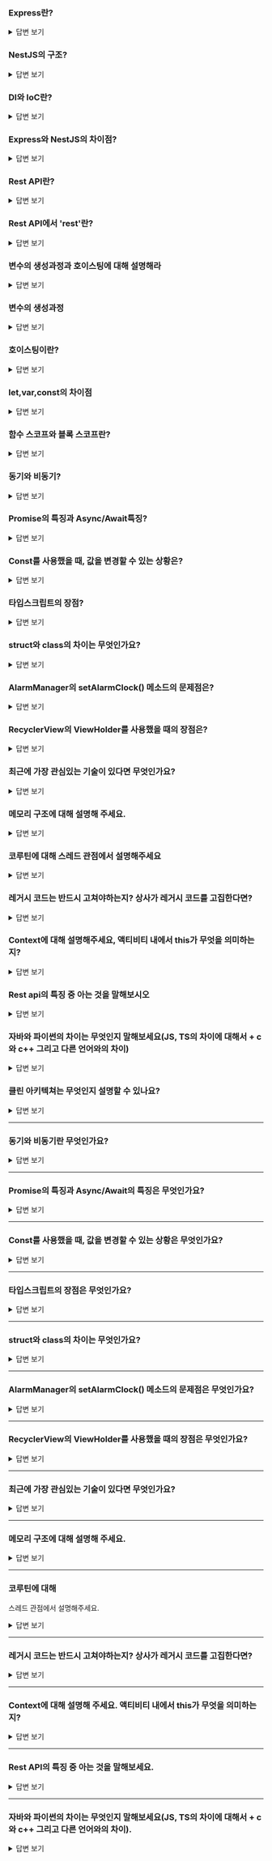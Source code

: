 ### Express란?

<details>
  <summary>답변 보기</summary>

Express는 Node.js에서 사용하는 경량화된 웹 애플리케이션 프레임워크로, HTTP 서버를 간단하게 설정하고, 다양한 요청과 응답을 처리하는 미들웨어를 제공합니다.

</details>

### NestJS의 구조?

<details>
  <summary>답변 보기</summary>

NestJS는 모듈, 컨트롤러, 서비스, 프로바이더 등으로 구성되며, 모듈화와 DI를 활용해 서비스 간 의존성을 관리합니다.

</details>

### DI와 IoC란?

<details>
  <summary>답변 보기</summary>

DI는 의존성을 외부에서 주입하는 방식이고, IoC는 제어의 흐름을 프레임워크가 담당하는 개념입니다.

</details>

### Express와 NestJS의 차이점?

<details>
  <summary>답변 보기</summary>

Express는 경량화된 자유로운 구조, NestJS는 모듈화와 DI를 기본으로 하여 더 복잡한 애플리케이션 구조에 적합합니다.

</details>

### Rest API란?

<details>
  <summary>답변 보기</summary>

REST API는 자원의 상태를 HTTP 메서드를 통해 처리하는 API입니다.

</details>

### Rest API에서 'rest'란?

<details>
  <summary>답변 보기</summary>

'REST'는 Representational State Transfer의 약자로, 자원의 표현과 상태를 전송하는 것을 의미합니다.

</details>

### 변수의 생성과정과 호이스팅에 대해 설명해라

<details>
  <summary>답변 보기</summary>

변수는 선언, 초기화, 할당의 단계를 거치며, 자바스크립트에서 호이스팅은 선언이 코드 상단으로 끌어올려지는 동작을 합니다.

</details>

### 변수의 생성과정

<details>
  <summary>답변 보기</summary>

변수는 선언 후 초기화되고, 그 후 할당이 이루어집니다.

</details>

### 호이스팅이란?

<details>
  <summary>답변 보기</summary>

호이스팅은 변수나 함수 선언이 코드 상단으로 끌어올려지는 자바스크립트의 동작 방식을 의미합니다.

</details>

### let,var,const의 차이점

<details>
  <summary>답변 보기</summary>

var는 함수 스코프, let과 const는 블록 스코프를 가집니다. const는 재할당이 불가능합니다.

</details>

### 함수 스코프와 블록 스코프란?

<details>
  <summary>답변 보기</summary>

함수 스코프는 함수 내에서만 접근 가능한 변수의 범위를, 블록 스코프는 블록 내에서만 유효한 변수를 의미합니다.

</details>

### 동기와 비동기?

<details>
  <summary>답변 보기</summary>

동기는 순차적으로 실행되고, 비동기는 병렬적으로 실행되어 이전 작업이 완료되지 않아도 다음 작업이 진행됩니다.

</details>

### Promise의 특징과 Async/Await특징?

<details>
  <summary>답변 보기</summary>

Promise는 비동기 작업의 결과를 처리하며, Async/Await는 비동기 작업을 동기 코드처럼 작성할 수 있게 도와줍니다.

</details>

### Const를 사용했을 때, 값을 변경할 수 있는 상황은?

<details>
  <summary>답변 보기</summary>

const로 선언된 객체나 배열의 내부 속성은 변경될 수 있습니다.

</details>

### 타입스크립트의 장점?

<details>
  <summary>답변 보기</summary>

타입스크립트는 정적 타입 체크를 제공해 코드의 안전성과 유지보수성을 높입니다.

</details>

### struct와 class의 차이는 무엇인가요?

<details>
  <summary>답변 보기</summary>

struct는 값 타입이고, class는 참조 타입입니다.

</details>

### AlarmManager의 setAlarmClock() 메소드의 문제점은?

<details>
  <summary>답변 보기</summary>

setAlarmClock() 메소드는 배터리 소모가 클 수 있습니다.

</details>

### RecyclerView의 ViewHolder를 사용했을 때의 장점은?

<details>
  <summary>답변 보기</summary>

ViewHolder 패턴은 성능과 메모리 효율성을 높여줍니다.

</details>

### 최근에 가장 관심있는 기술이 있다면 무엇인가요?

<details>
  <summary>답변 보기</summary>

개인적으로 최근에 관심있는 기술을 이야기하세요.

</details>

### 메모리 구조에 대해 설명해 주세요.

<details>
  <summary>답변 보기</summary>

메모리는 스택, 힙, 데이터, 코드 영역으로 나뉘며, 각각의 용도가 다릅니다.

</details>

### 코루틴에 대해 스레드 관점에서 설명해주세요

<details>
  <summary>답변 보기</summary>

코루틴은 경량화된 스레드로 비동기 작업을 효율적으로 처리합니다.

</details>

### 레거시 코드는 반드시 고쳐야하는지? 상사가 레거시 코드를 고집한다면?

<details>
  <summary>답변 보기</summary>

레거시 코드는 반드시 고쳐야 하는 것은 아니지만, 유지보수와 확장성에 문제가 있다면 개선해야 합니다.

</details>

### Context에 대해 설명해주세요, 액티비티 내에서 this가 무엇을 의미하는지?

<details>
  <summary>답변 보기</summary>

Context는 애플리케이션의 현재 상태에 대한 정보를 제공하며, 액티비티 내에서 this는 현재 액티비티의 인스턴스를 의미합니다.

</details>

### Rest api의 특징 중 아는 것을 말해보시오

<details>
  <summary>답변 보기</summary>

REST API는 상태가 없으며, 자원을 HTTP 메서드를 통해 접근합니다.

</details>

### 자바와 파이썬의 차이는 무엇인지 말해보세요(JS, TS의 차이에 대해서 + c와 c++ 그리고 다른 언어와의 차이)

<details>
  <summary>답변 보기</summary>

자바는 정적 타입 언어, 파이썬은 동적 타입 언어로 각각 성능과 간결성에 차이가 있습니다. JS는 동적 타입이고, TS는 정적 타입을 추가한 언어입니다. C는 절차지향, C++은 객체지향을 지원합니다.

</details>

### 클린 아키텍쳐는 무엇인지 설명할 수 있나요?

<details>
  <summary>답변 보기</summary>

클린 아키텍처는 비즈니스 로직과 외부 시스템의 의존성을 분리하는 아키텍처 패턴입니다.

</details>

---

### 동기와 비동기란 무엇인가요?

<details>
  <summary>답변 보기</summary>

**동기(Synchronous)**와 **비동기(Asynchronous)**는 작업을 수행하는 방식의 차이를 설명합니다.

- **동기(Synchronous):**

  - 동기 작업은 **순차적으로 수행**되며, 이전 작업이 완료될 때까지 다음 작업을 기다립니다.
  - 즉, 한 작업이 끝나야 다음 작업을 시작할 수 있습니다.
  - 예를 들어, 자바스크립트에서 다음 코드는 동기적으로 실행됩니다:

    ```javascript
    console.log("1");
    console.log("2");
    console.log("3");
    ```

    이 코드는 순서대로 "1", "2", "3"이 출력됩니다.

- **비동기(Asynchronous):**

  - 비동기 작업은 **다음 작업을 기다리지 않고** 동시에 실행될 수 있습니다.
  - 즉, 한 작업이 완료되기 전에 다른 작업을 계속 진행할 수 있습니다.
  - 비동기 작업의 예로는 네트워크 요청, 파일 읽기, 타이머 등이 있습니다.
  - 자바스크립트에서 비동기 작업을 처리하기 위해 **콜백 함수**, **Promise**, **Async/Await** 등을 사용할 수 있습니다.

    ```javascript
    console.log("1");
    setTimeout(() => {
      console.log("2");
    }, 1000);
    console.log("3");
    ```

    이 코드는 "1", "3"이 먼저 출력되고, 1초 후에 "2"가 출력됩니다.

</details>

---

### Promise의 특징과 Async/Await의 특징은 무엇인가요?

<details>
  <summary>답변 보기</summary>

**Promise**와 **Async/Await**는 비동기 작업을 처리하기 위한 방법입니다.

- **Promise:**

  - **Promise**는 비동기 작업의 **결과를 나타내는 객체**입니다. 비동기 작업이 성공적으로 완료되면 `resolve` 상태가 되고, 실패하면 `reject` 상태가 됩니다.
  - **Promise의 상태:**
    - **Pending:** 작업이 아직 완료되지 않은 상태.
    - **Fulfilled:** 작업이 성공적으로 완료된 상태.
    - **Rejected:** 작업이 실패한 상태.
  - **체이닝:** `.then()`과 `.catch()`를 사용하여 **비동기 작업의 결과를 처리**하거나 **에러를 처리**할 수 있습니다.

    ```javascript
    new Promise((resolve, reject) => {
      setTimeout(() => resolve("Success"), 1000);
    })
      .then((result) => {
        console.log(result); // "Success"
      })
      .catch((error) => {
        console.log(error);
      });
    ```

- **Async/Await:**

  - **Async/Await**는 **Promise를 사용하는 문법적 설탕**으로, 비동기 작업을 **동기적 코드처럼** 작성할 수 있도록 도와줍니다.
  - **async** 키워드를 함수 앞에 붙이면 해당 함수는 항상 **Promise를 반환**하며, **await** 키워드를 사용하여 Promise의 결과를 기다릴 수 있습니다.
  - **await**는 **Promise가 완료될 때까지** 함수의 실행을 중지합니다. 하지만 **await는 오직 async 함수 내에서만 사용할 수 있습니다**.

    ```javascript
    async function fetchData() {
      try {
        const result = await new Promise((resolve, reject) => {
          setTimeout(() => resolve("Success"), 1000);
        });
        console.log(result); // "Success"
      } catch (error) {
        console.log(error);
      }
    }

    fetchData();
    ```

  **Async/Await**는 비동기 작업을 **더 직관적이고 읽기 쉽게** 만들어줍니다.

</details>

---

### Const를 사용했을 때, 값을 변경할 수 있는 상황은 무엇인가요?

<details>
  <summary>답변 보기</summary>

**`const`**로 선언한 변수는 **재할당이 불가능**하지만, 변수의 **값이 객체인 경우**는 예외입니다. 즉, `const`로 선언된 변수에 **객체, 배열 등의 값을 할당**할 때, 변수 자체는 재할당할 수 없지만, 객체의 **속성이나 배열의 요소**는 변경할 수 있습니다.

- **기본형 데이터 (예: 숫자, 문자열, 불리언 등):** `const`로 선언된 기본형 데이터는 재할당할 수 없습니다.

  ```javascript
  const x = 10;
  // x = 20; // TypeError: Assignment to constant variable.
  ```

- **객체와 배열:** 객체나 배열은 `const`로 선언해도 **객체의 속성이나 배열의 요소는 변경**할 수 있습니다.

  ```javascript
  const obj = { name: "Alice" };
  obj.name = "Bob"; // OK
  console.log(obj.name); // "Bob"

  const arr = [1, 2, 3];
  arr.push(4); // OK
  console.log(arr); // [1, 2, 3, 4]
  ```

  하지만, 변수 자체에 대한 재할당은 여전히 불가능합니다.

  ```javascript
  obj = { name: "Charlie" }; // TypeError: Assignment to constant variable.
  arr = [5, 6, 7]; // TypeError: Assignment to constant variable.
  ```

결론적으로, `const`는 **변수의 재할당을 방지**하지만, 객체나 배열의 **내부 상태는 변경할 수 있습니다**.

</details>

---

### 타입스크립트의 장점은 무엇인가요?

<details>
  <summary>답변 보기</summary>

**타입스크립트(TypeScript)**는 **자바스크립트의 상위 집합**으로, 자바스크립트에 **정적 타입 검사**와 **타입 시스템**을 추가한 언어입니다. 타입스크립트의 주요 장점은 다음과 같습니다:

- **정적 타입 검사:** 타입스크립트는 **코드를 컴파일할 때 타입 검사를 수행**하여, 런타임 에러를 사전에 방지할 수 있습니다. 이는 코드의 안정성을 높이고, 버그를 줄이는 데 도움을 줍니다.

  ```typescript
  let num: number = 10;
  num = "string"; // TypeError: Type 'string' is not assignable to type 'number'.
  ```

- **타입 추론:** 타입스크립트는 **타입 추론**을 통해, 명시적으로 타입을 지정하지 않아도 **변수의 타입을 자동으로 추론**할 수 있습니다.

  ```typescript
  let message = "Hello"; // TypeScript infers the type as 'string'
  ```

- **객체 지향 프로그래밍 지원:** 타입스크립트는 **클래스, 인터페이스, 제네릭** 등 **객체 지향 프로그래밍 패턴**을 지원하여, **복잡한 애플리케이션을 더 쉽게 관리**할 수 있습니다.

- **IDE 지원:** 타입스크립트는 **자동 완성, 코드 네비게이션, 리팩토링** 등 **IDE의 강력한 지원**을 제공합니다. 이는 개발자의 생산성을 높이는 데 도움을 줍니다.

- **모듈 시스템:** 타입스크립트는 **ES6 모듈 시스템**을 지원하며, **모듈화된 코드를 작성**하여, 코드의 재사용성과 유지보수성을 높일 수 있습니다.

- **JavaScript와 호환:** 타입스크립트는 **자바스크립트와 완벽하게 호환**되며, 기존의 자바스크립트 코드와 함께 사용할 수 있습니다. 타입스크립트로 작성된 코드는 **자바스크립트로 컴파일**되어 실행됩니다.

결론적으로, 타입스크립트는 **코드의 안정성을 높이고, 개발 효율성을 개선**하며, **객체 지향 프로그래밍을 지원**하는 강력한 도구입니다.

</details>

---

### struct와 class의 차이는 무엇인가요?

<details>
  <summary>답변 보기</summary>

**Struct**와 **Class**는 프로그래밍 언어에서 **데이터를 구조화**하고 **객체를 생성**하기 위한 개념입니다. 이 두 개념의 주요 차이점은 다음과 같습니다:

- **Struct (구조체):**

  - **값 타입(Value Type):** 구조체는 **값 타입**으로, 구조체의 인스턴스는 변수에 직접 저장됩니다. 구조체를 다른 변수에 할당하면, 새로운 인스턴스가 생성됩니다.
  - **메모리 할당:** 구조체는 **스택 메모리**에 할당됩니다.
  - **상속:** 구조체는 상속을 지원하지 않으며, 다른 구조체에서 파생될 수 없습니다.
  - **기본 생성자:** 대부분의 언어에서 구조체는 **기본 생성자**가 자동으로 제공되며, 사용자가 추가 생성자를 정의할 필요가 없습니다.

  ```cpp
  struct Point {
    int x;
    int y;
  };

  Point p1 = {10, 20}; // 구조체 인스턴스 생성
  ```

- **Class (클래스):**
  - \*\*참

조 타입(Reference Type):** 클래스는 **참조 타입\*\*으로, 클래스의 인스턴스는 변수에 참조로 저장됩니다. 클래스를 다른 변수에 할당하면, 동일한 인스턴스를 참조하게 됩니다.

- **메모리 할당:** 클래스는 **힙 메모리**에 할당됩니다.
- **상속:** 클래스는 **상속**을 지원하며, 다른 클래스를 기반으로 파생 클래스를 만들 수 있습니다.
- **접근 제어:** 클래스는 **접근 제어자**(예: `public`, `private`, `protected`)를 사용하여 **멤버에 대한 접근 권한을 제어**할 수 있습니다.
- **추상화:** 클래스는 **추상화**와 **캡슐화**를 지원하며, 복잡한 데이터 구조와 행동을 정의할 수 있습니다.

```cpp
class Point {
  public:
    int x;
    int y;
};

Point p1; // 클래스 인스턴스 생성
p1.x = 10;
p1.y = 20;
```

결론적으로, **구조체는 값 타입**으로 메모리 관리가 간단하고, **클래스는 참조 타입**으로 더 많은 기능을 지원하며 상속과 접근 제어를 활용할 수 있습니다.

</details>

---

### AlarmManager의 setAlarmClock() 메소드의 문제점은 무엇인가요?

<details>
  <summary>답변 보기</summary>

**AlarmManager의 `setAlarmClock()`** 메소드는 **알람을 설정**하는 데 사용되는 메소드입니다. 이 메소드의 주요 문제점은 다음과 같습니다:

- **호환성 문제:** `setAlarmClock()` 메소드는 **API 레벨 23 (Android 6.0)** 이상에서만 사용 가능하며, 이전 버전의 안드로이드에서는 사용할 수 없습니다. 따라서, **낮은 API 레벨을 지원**해야 하는 앱에서는 대체 방법을 사용해야 합니다.

- **배터리 소모:** 이 메소드를 사용하여 설정된 알람은 **배터리 소모**를 유발할 수 있습니다. 알람이 설정된 시간에 디바이스가 절전 모드에 들어가면 알람이 지연될 수 있습니다.

- **정확도 문제:** `setAlarmClock()`을 사용하여 설정한 알람은 **정확한 시간에 알람을 울리도록 보장**하지 않습니다. 시스템의 절전 모드나 기타 전력 관리 설정에 따라 알람이 정확히 맞지 않을 수 있습니다.

- **앱의 제어 부족:** 알람이 시스템에서 처리되기 때문에, **앱이 알람의 실행을 직접 제어하거나 확인**할 수 없습니다. 알람의 정확성과 실행에 대해 앱이 전적으로 의존해야 합니다.

- **사용자 알림:** `setAlarmClock()` 메소드는 **앱의 UI**를 통해 사용자가 알람을 설정할 수 있게 하며, 사용자가 설정을 취소할 수도 있습니다. 따라서 앱의 알람이 의도대로 작동하지 않을 수 있습니다.

결론적으로, `setAlarmClock()` 메소드는 **호환성, 배터리 소모, 정확도** 등의 문제점을 가지고 있으며, 이를 고려하여 적절한 방법으로 알람을 설정해야 합니다.

</details>

---

### RecyclerView의 ViewHolder를 사용했을 때의 장점은 무엇인가요?

<details>
  <summary>답변 보기</summary>

**RecyclerView의 ViewHolder**는 **효율적인 목록 아이템 재사용**과 **성능 최적화**를 위해 사용되는 디자인 패턴입니다. ViewHolder를 사용할 때의 주요 장점은 다음과 같습니다:

- **성능 향상:** ViewHolder 패턴은 **아이템 뷰의 재사용**을 가능하게 하여, **뷰의 인플레이션과 바인딩 작업**을 최소화합니다. 이는 **스크롤 성능을 개선**하고, 앱의 전반적인 반응성을 높입니다.

- **뷰 재사용:** RecyclerView는 스크롤할 때 화면에 보이는 아이템만을 인플레이션하고, **화면에서 사라진 아이템의 뷰를 재사용**합니다. 이를 통해 메모리와 성능을 효율적으로 관리할 수 있습니다.

- **코드 간결성:** ViewHolder를 사용하면, 뷰를 찾는 코드가 **어댑터의 `onBindViewHolder()` 메소드** 내에서 한 번만 실행됩니다. 이로 인해 코드가 간결하고 유지보수가 쉬워집니다.

- **아이템 뷰의 캐시:** ViewHolder는 **아이템 뷰의 참조를 캐시**하여, 매번 `findViewById()`를 호출할 필요가 없게 합니다. 이는 **성능을 향상**시키고 **뷰 검색 시간을 줄입니다**.

- **뷰 상태 유지:** ViewHolder는 뷰의 상태를 유지하며, **스크롤 시 뷰의 상태를 잃지 않도록** 도와줍니다. 이로 인해 스크롤 시 뷰가 올바르게 업데이트됩니다.

- **일관된 데이터와 뷰:** ViewHolder를 사용하면, 데이터와 뷰가 **일관성 있게 바인딩**되며, **데이터 변경 시 뷰의 업데이트**가 더 용이해집니다.

결론적으로, ViewHolder 패턴은 **성능 최적화, 메모리 관리, 코드 간결성** 등을 통해 **RecyclerView의 효율성을 높이는 데** 중요한 역할을 합니다.

</details>

---

### 최근에 가장 관심있는 기술이 있다면 무엇인가요?

<details>
  <summary>답변 보기</summary>

최근에 **인공지능(AI)**와 **기계학습(ML)**에 대한 관심이 큽니다. 특히 **대화형 AI, 자연어 처리(NLP)** 및 **지능형 자동화**와 같은 분야에 흥미를 가지고 있습니다. 이러한 기술들은 **비즈니스 및 개인 생활에 미치는 영향**이 크며, **데이터 분석** 및 **자동화**를 통해 효율성을 극대화할 수 있는 가능성을 가지고 있습니다.

최근에는 **Generative AI**와 **딥러닝**을 활용하여 **텍스트 생성, 이미지 생성** 및 **모델 학습**에 대해 연구하고 있습니다. 또한, **AI와 ML을 결합한 혁신적인 애플리케이션**의 개발 가능성을 탐구하고 있으며, 이를 통해 **실제 문제 해결**에 기여하고자 합니다.

</details>

---

### 메모리 구조에 대해 설명해 주세요.

<details>
  <summary>답변 보기</summary>

**메모리 구조**는 컴퓨터 시스템에서 **메모리를 어떻게 조직**하고 **관리**하는지를 설명합니다. 주요 메모리 구조는 다음과 같습니다:

- **메인 메모리 (RAM):**

  - **임시 저장공간**으로, 컴퓨터가 실행 중인 프로그램과 데이터를 저장합니다. RAM은 **휘발성 메모리**로, 전원이 꺼지면 데이터가 사라집니다.
  - **주소 공간**으로 구분되며, **프로그램과 데이터**가 메모리 주소에 따라 저장됩니다.

- **캐시 메모리:**

  - **CPU와 메인 메모리 사이**에 위치하며, **자주 사용되는 데이터와 명령어**를 저장하여 **속도**를 향상시킵니다.
  - **L1, L2, L3 캐시**로 구분되며, L1 캐시는 **가장 빠르고 작은** 캐시로, L3 캐시는 **가장 느리지만 큰** 캐시입니다.

- **가상 메모리:**

  - **물리적 메모리**와 **디스크 공간**을 결합하여 **프로세스가 사용할 수 있는 메모리 용량**을 확장합니다.
  - **페이지 파일** 또는 **스와프 파일**을 사용하여 **메인 메모리가 부족할 때** 데이터를 저장합니다.

- **ROM (Read-Only Memory):**

  - **비휘발성 메모리**로, **시스템 부팅에 필요한 펌웨어**나 **기본 입력/출력 시스템(BIOS)**을 저장합니다.
  - **읽기 전용**으로, 일반적으로 **데이터를 수정할 수 없습니다**.

- **레지스터:**

  - **CPU 내에 위치**하며, **가장 빠른 메모리**입니다. **연산 결과**나 **주소**를 저장합니다.
  - **작업의 중간 결과**를 저장하거나 **명령어를 디코딩**하는 데 사용됩니다.

- **힙과 스택:**
  - **스택**은 **함수 호출** 및 **지역 변수**의 메모리를 관리합니다. **LIFO(Last In, First Out)** 방식으로 작동합니다.
  - **힙**은 **동적으로 할당된 메모리**를 관리하며, **메모리 할당과 해제**가 자유롭습니다.

결론적으로, 메모리 구조는 **속도, 용량, 휘발성** 등의 다양한 측면을 고려하여 **효율적인 데이터 관리와 접근**을 가능하게 합니다.

</details>

---

### 코루틴에 대해

스레드 관점에서 설명해주세요.

<details>
  <summary>답변 보기</summary>

**코루틴(Coroutine)**은 **비동기 프로그래밍**에서 **비동기 작업**을 수행하는 **경량 스레드**입니다. 스레드 관점에서 코루틴의 주요 특징은 다음과 같습니다:

- **경량성:** 코루틴은 **스레드보다 더 가볍**고, 스레드보다 **적은 리소스**를 소모합니다. 스레드는 메모리와 관리 오버헤드가 크지만, 코루틴은 **작고 빠른 전환**을 제공합니다.

- **협업적 스케줄링:** 코루틴은 **협업적 스케줄링**을 사용하여, **스레드와 달리 직접 스케줄러와의 상호작용** 없이 **전환**됩니다. 코루틴은 **명시적으로 중단**하고 다시 시작할 수 있습니다.

- **컨텍스트 스위칭:** 스레드는 **운영체제에 의해 관리**되는 반면, 코루틴은 **사용자 레벨에서 관리**됩니다. 따라서, 코루틴의 **컨텍스트 스위칭은 빠르고 효율적**입니다.

- **상태 유지:** 코루틴은 **실행 상태를 유지**하며, **중단된 지점에서 다시 시작**할 수 있습니다. 이는 **비동기 작업의 중간 상태**를 저장하고, **비동기 작업이 완료될 때까지** 기다릴 수 있게 합니다.

- **동시성:** 코루틴은 **동시성**을 지원하며, **동시에 여러 작업을 실행**할 수 있습니다. 이는 **비동기 작업**의 효율적인 관리를 가능하게 합니다.

- **스레드와의 차이점:** 스레드는 **운영체제에 의해 스케줄링**되고, **병렬 처리**를 지원합니다. 반면, 코루틴은 **단일 스레드 내에서 비동기 작업**을 처리하며, **멀티스레딩**을 사용하지 않습니다.

결론적으로, 코루틴은 **스레드보다 효율적**으로 **비동기 작업을 관리**하며, **경량성**과 **빠른 컨텍스트 스위칭**을 통해 **비동기 프로그래밍의 성능을 향상**시킵니다.

</details>

---

### 레거시 코드는 반드시 고쳐야하는지? 상사가 레거시 코드를 고집한다면?

<details>
  <summary>답변 보기</summary>

**레거시 코드**는 **기존 시스템**에서 오랜 시간 동안 사용된 코드를 말합니다. 레거시 코드를 **고쳐야 하는지**와 **상사가 레거시 코드를 고집할 때의 대처 방법**은 다음과 같습니다:

- **레거시 코드 고쳐야 하는 이유:**

  - **보안 문제:** 오래된 코드에는 **보안 취약점**이 있을 수 있으며, 이를 수정하지 않으면 **보안 위험**이 발생할 수 있습니다.
  - **유지보수 어려움:** 레거시 코드는 **문서화가 부족**하거나 **코드가 복잡**할 수 있어, **유지보수가 어렵**고 **버그 수정**이 힘들 수 있습니다.
  - **기술 발전:** 새로운 **프레임워크**나 **기술**이 발전하면서, 레거시 코드는 **업데이트된 기술에 비해 효율이 떨어질** 수 있습니다.
  - **성능:** 레거시 코드는 **성능 문제**를 일으킬 수 있으며, **최신 기술**로 개선할 경우 **성능을 향상**시킬 수 있습니다.

- **상사가 레거시 코드를 고집하는 경우:**
  - **타당한 이유 이해:** 상사가 레거시 코드를 고집하는 이유를 **이해하고**, **기술적, 비즈니스적** 이유를 파악합니다.
  - **문서화:** 레거시 코드의 **문서화를 개선**하고, **코드의 이해를 돕기 위한 문서**를 작성합니다.
  - **점진적 개선:** 전체 시스템을 한 번에 변경하기보다는, **점진적으로 레거시 코드를 개선**하거나 **모듈 단위로 리팩토링**합니다.
  - **위험 분석:** 레거시 코드를 변경할 때의 **위험과 장점**을 분석하여, **상사에게 효과적인 리팩토링 전략**을 제시합니다.
  - **테스트 작성:** 변경 전에 **철저한 테스트**를 작성하여, 레거시 코드의 **기능을 보장**합니다.

결론적으로, 레거시 코드는 **성능, 보안, 유지보수성** 측면에서 **개선이 필요**할 수 있으며, 상사와 협력하여 **효율적인 개선 전략**을 수립하는 것이 중요합니다.

</details>

---

### Context에 대해 설명해 주세요. 액티비티 내에서 this가 무엇을 의미하는지?

<details>
  <summary>답변 보기</summary>

**Context**는 **안드로이드 애플리케이션**에서 **환경 정보**와 **리소스에 대한 액세스**를 제공하는 클래스입니다. 주요 사항은 다음과 같습니다:

- **Context:**

  - **애플리케이션의 환경**을 정의하며, **리소스, 테마, 데이터베이스**, 그리고 **시스템 서비스**에 대한 접근을 제공합니다.
  - **두 가지 주요 종류:** `Activity`의 `Context`, `Application`의 `Context`가 있습니다.
    - `Activity`의 `Context`는 **액티비티의 상태**와 **UI 관련 작업**을 처리하는 데 사용됩니다.
    - `Application`의 `Context`는 **애플리케이션 전반**에 대한 정보를 제공하며, **애플리케이션의 생애 주기**와 관련된 작업을 처리합니다.

- **액티비티 내에서 `this`의 의미:**

  - **`this`**는 현재 **액티비티의 인스턴스**를 참조합니다.
  - **현재 액티비티의 `Context`**를 나타내며, 액티비티의 **UI 요소**나 **리소스**에 접근할 수 있습니다.
  - 예를 들어, `this.findViewById()`를 사용하여 **UI 요소**에 접근하거나, `this.getSystemService()`를 통해 **시스템 서비스**를 요청할 수 있습니다.

  ```java
  public class MainActivity extends AppCompatActivity {
      @Override
      protected void onCreate(Bundle savedInstanceState) {
          super.onCreate(savedInstanceState);
          setContentView(R.layout.activity_main);

          // 'this'는 현재 액티비티를 참조
          Button myButton = this.findViewById(R.id.my_button);
      }
  }
  ```

  이 경우, `this`는 `MainActivity`의 인스턴스를 참조하며, 액티비티의 **뷰를 조작**하거나 **시스템 서비스를 사용할** 때 유용합니다.

결론적으로, `Context`는 안드로이드 애플리케이션에서 **환경과 리소스에 접근**하는 데 사용되며, 액티비티 내에서 `this`는 **현재 액티비티의 인스턴스**를 참조합니다.

</details>

---

### Rest API의 특징 중 아는 것을 말해보세요.

<details>
  <summary>답변 보기</summary>

**REST API (Representational State Transfer API)**는 **웹 서비스**를 설계하기 위한 아키텍처 스타일입니다. 주요 특징은 다음과 같습니다:

- **무상태성 (Stateless):**

  - REST API는 **서버가 클라이언트의 상태를 저장하지 않도록** 설계됩니다. 각 요청은 **독립적**이며, **필요한 모든 정보**를 요청에 포함해야 합니다.
  - 서버는 **요청 간의 상태를 유지하지 않으며**, 클라이언트가 필요한 모든 정보를 **요청에 포함**해야 합니다.

- **자원 지향 (Resource-Oriented):**

  - REST API는 **자원**을 중심으로 설계됩니다. 각 자원은 **URI(Uniform Resource Identifier)**로 식별됩니다.
  - 예를 들어, `/users`, `/orders`와 같은 URI를 사용하여 **특정 자원**에 접근합니다.

- **HTTP 메소드:**

  - REST API는 **표준 HTTP 메소드**를 사용하여 자원을 조작합니다.
    - **GET:** 자원 조회
    - **POST:** 자원 생성
    - **PUT:** 자원 전체 수정
    - **PATCH:** 자원 부분 수정
    - **DELETE:** 자원 삭제

- **표현 (Representation):**

  - 자원은 다양한 형식으로 표현될 수 있으며, **JSON**이나 **XML** 형식으로 클라이언트와 서버 간에 데이터가 전송됩니다.
  - 클라이언트는 원하는 표현 형식을 **Accept** 헤더를 통해 지정할 수 있습니다.

- **캐싱 (Caching):**
  - REST API는 **HTTP 캐싱**을 활용하여 **성능을 향상**시키고, 서버의 \*\*부하를 줄일 수

있습니다\*\*.

- 적절한 캐시 제어 헤더를 사용하여 **자원**의 **캐싱을 제어**할 수 있습니다.

* **계층화 (Layered System):**

  - REST API는 **계층화된 아키텍처**를 지원하며, **중간 서버**나 **프록시**를 통해 **부하 분산**이나 **보안 강화**를 할 수 있습니다.
  - 클라이언트는 **중간 서버의 존재**를 인식하지 못하고, **최종 서버**와만 상호작용합니다.

* **인터페이스 일관성 (Uniform Interface):**
  - REST API는 **일관된 인터페이스**를 통해 자원에 접근할 수 있으며, 이는 **표준화된 방식**으로 자원 조작을 가능하게 합니다.
  - **자원의 명확한 식별**, **표준 HTTP 메소드 사용**, **자원의 표현**을 통해 일관된 방식으로 API를 설계합니다.

결론적으로, REST API는 **무상태성, 자원 지향**, **HTTP 메소드 사용** 등의 특징을 통해 **웹 서비스의 효율적이고 표준화된 설계**를 제공합니다.

</details>

---

### 자바와 파이썬의 차이는 무엇인지 말해보세요(JS, TS의 차이에 대해서 + c와 c++ 그리고 다른 언어와의 차이).

<details>
  <summary>답변 보기</summary>

**자바(Java)**와 **파이썬(Python)**은 **서로 다른 특성**을 가진 두 가지 인기 있는 프로그래밍 언어입니다. 주요 차이점은 다음과 같습니다:

- **자바 (Java):**

  - **정적 타이핑 (Static Typing):** 자바는 **정적 타입 언어**로, 변수의 타입을 **컴파일 타임**에 정의합니다. 이는 **형 변환 오류를 사전에 방지**할 수 있게 해줍니다.
  - **컴파일 언어:** 자바 코드는 **바이트코드**로 컴파일되어, **JVM (Java Virtual Machine)**에서 실행됩니다.
  - **객체 지향:** 자바는 **객체 지향 프로그래밍** 언어로, 모든 것이 **클래스와 객체**로 구성됩니다.
  - **병렬 처리:** 자바는 **멀티스레딩**을 지원하며, **스레드 기반**의 병렬 처리를 제공합니다.
  - **다중 상속 제한:** 자바는 **클래스의 다중 상속을 지원하지** 않으며, 인터페이스를 통해 **다중 상속**을 지원합니다.
  - **플랫폼 독립성:** 자바는 **"한 번 작성, 어디서나 실행"**의 철학을 가지고 있으며, **다양한 플랫폼에서 동일한 바이트코드**를 실행할 수 있습니다.

- **파이썬 (Python):**
  - **동적 타이핑 (Dynamic Typing):** 파이썬은 **동적 타입 언어**로, 변수의 타입을 **런타임**에 정의합니다. 이는 **코딩을 더 유연하게** 만들어 줍니다.
  - **인터프리터 언어:** 파이썬 코드는 **인터프리터**에 의해 **실행**되며, **바로 실행**할 수 있습니다.
  - **다중 패러다임:** 파이썬은 **객체 지향, 절차적**, **함수형 프로그래밍**을 지원하며, 다양한 프로그래밍 스타일을 사용할 수 있습니다.
  - **GIL (Global Interpreter Lock):** 파이썬은 **GIL**을 사용하여 **멀티스레딩**의 성능이 제한적입니다. **병렬 처리**에는 주로 **멀티프로세싱**을 사용합니다.
  - **다중 상속 지원:** 파이썬은 **클래스의 다중 상속을 지원**하며, MRO (Method Resolution Order)를 통해 **메소드 해결**을 관리합니다.
  - **편리한 문법:** 파이썬은 **읽기 쉬운 문법**과 **다양한 내장 함수**를 제공하여 **빠른 개발**이 가능합니다.

**자바와 파이썬의 차이**를 요약하면, 자바는 **정적 타이핑과 컴파일 언어**, **플랫폼 독립성**을 강조하며, 파이썬은 **동적 타이핑과 인터프리터 언어**, **다양한 프로그래밍 패러다임**을 지원합니다.

**JavaScript(JS)와 TypeScript(TS)의 차이:**

- **JavaScript (JS):**

  - **동적 타이핑:** JavaScript는 **동적 타입 언어**로, 변수의 타입을 **런타임**에 결정합니다.
  - **인터프리터 언어:** 브라우저에서 **직접 실행**되며, **동적**으로 실행됩니다.
  - **프로토타입 기반:** 객체 지향 프로그래밍에서 **클래스가 아닌 프로토타입 기반**의 상속을 사용합니다.
  - **JavaScript 표준:** **ECMAScript** 표준을 따릅니다.

- **TypeScript (TS):**
  - **정적 타이핑:** TypeScript는 **정적 타입 언어**로, **컴파일 타임**에 타입 검사를 수행합니다.
  - **컴파일 언어:** TypeScript는 **자바스크립트로 컴파일**되어 실행됩니다.
  - **클래스 기반:** TypeScript는 **클래스 기반 상속**을 지원하며, **자바스크립트의 문법**을 확장합니다.
  - **타입 시스템:** **타입 주석**을 통해 변수와 함수의 타입을 명시할 수 있습니다.

**C와 C++의 차이:**

- **C:**

  - **절차적 프로그래밍:** C는 **절차적 프로그래밍** 언어로, **함수 중심**의 프로그래밍을 지원합니다.
  - **저수준 언어:** **저수준 메모리 조작**을 지원하며, 하드웨어와의 밀접한 작업이 가능합니다.
  - **단순성:** **단순하고 명확한 문법**을 가지고 있습니다.

- **C++:**
  - **객체 지향 프로그래밍:** C++는 **객체 지향 프로그래밍**을 지원하며, **클래스와 객체**를 사용하여 **코드를 구조화**할 수 있습니다.
  - **템플릿:** **제네릭 프로그래밍**을 지원하며, **템플릿**을 통해 **타입에 독립적인 코드**를 작성할 수 있습니다.
  - **다중 패러다임:** C++는 **객체 지향, 제네릭**, **절차적 프로그래밍**을 지원합니다.

**기타 언어와의 차이:**

- **파이썬과 자바:** 파이썬은 **동적 타입**과 **인터프리터** 언어, 자바는 **정적 타입**과 **컴파일** 언어입니다.
- **C와 C++:** C는 **절차적 프로그래밍** 언어, C++는 **객체 지향**과 **제네릭 프로그래밍**을 지원합니다.

결론적으로, 각 언어는 **특징과 장단점**이 있으며, **프로젝트의 요구사항**에 따라 적절한 언어를 선택하는 것이 중요합니다.

</details>

